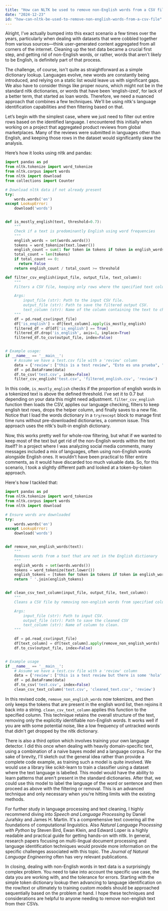 ```yaml
---
title: "How can NLTK be used to remove non-English words from a CSV file?"
date: "2024-12-23"
id: "how-can-nltk-be-used-to-remove-non-english-words-from-a-csv-file"
---
```


Alright,  I've actually bumped into this exact scenario a few times over the years, particularly when dealing with datasets that were cobbled together from various sources—think user-generated content aggregated from all corners of the internet. Cleaning up the text data became a crucial first step, and getting rid of non-English words, or rather, words that aren't likely to be English, is definitely part of that process.

The challenge, of course, isn't quite as straightforward as a simple dictionary lookup. Languages evolve, new words are constantly being introduced, and relying on a static list would leave us with significant gaps. We also have to consider things like proper nouns, which might not be in the standard nltk dictionaries, or words that have been 'english-ized', for lack of a better term, that started as loan words. Therefore, we need a nuanced approach that combines a few techniques. We'll be using nltk's language identification capabilities and then filtering based on that.

Let’s begin with the simplest case, where we just need to filter out entire rows based on the identified language. I encountered this initially when working on a project that aggregated product reviews from global marketplaces. Many of the reviews were submitted in languages other than English, and keeping those rows in the dataset would significantly skew the analysis.

Here’s how it looks using nltk and pandas:

```python
import pandas as pd
from nltk.tokenize import word_tokenize
from nltk.corpus import words
from nltk import download
from collections import Counter

# Download nltk data if not already present
try:
    words.words('en')
except LookupError:
    download('words')


def is_mostly_english(text, threshold=0.7):
    """
    Check if a text is predominantly English using word frequencies
    """
    english_words = set(words.words())
    tokens = word_tokenize(text.lower())
    english_count = sum(1 for token in tokens if token in english_words)
    total_count = len(tokens)
    if total_count == 0:
      return False
    return english_count / total_count >= threshold

def filter_csv_english(input_file, output_file, text_column):
    """
    Filters a CSV file, keeping only rows where the specified text column is predominantly English.

    Args:
        input_file (str): Path to the input CSV file.
        output_file (str): Path to save the filtered output CSV.
        text_column (str): Name of the column containing the text to check.
    """
    df = pd.read_csv(input_file)
    df['is_english'] = df[text_column].apply(is_mostly_english)
    filtered_df = df[df['is_english'] == True]
    filtered_df.drop('is_english', axis=1, inplace=True)
    filtered_df.to_csv(output_file, index=False)


# Example usage:
if __name__ == '__main__':
    # Assume we have a test.csv file with a 'review' column
    data = {'review': ["this is a test review", "Esto es una prueba", "Another english review.", "这是一个测试"]}
    df = pd.DataFrame(data)
    df.to_csv('test.csv', index=False)
    filter_csv_english('test.csv', 'filtered_english.csv', 'review')

```

In this code, `is_mostly_english` checks if the proportion of english words in a tokenized text is above the defined threshold. I’ve set it to 0.7 but depending on your data this might need adjustment. `filter_csv_english` function then loads the CSV, applies our language checking, filters to keep english text rows, drops the helper column, and finally saves to a new file. Notice that I load the words dictionary in a `try/except` block to manage first time runs without pre-downloaded dictionaries, a common issue. This approach uses the nltk's built-in english dictionary.

Now, this works pretty well for whole-row filtering, but what if we wanted to keep most of the text but get rid of the non-English words within the text itself? In a project where I was analyzing social media comments, many messages included a mix of languages, often using non-English words alongside English ones. It wouldn’t have been practical to filter entire comments, as it would have discarded too much valuable data. So, for this scenario, I took a slightly different path and looked at a token-by-token approach.

Here's how I tackled that:

```python
import pandas as pd
from nltk.tokenize import word_tokenize
from nltk.corpus import words
from nltk import download

# Ensure words are downloaded
try:
    words.words('en')
except LookupError:
    download('words')


def remove_non_english_words(text):
    """
    Removes words from a text that are not in the English dictionary
    """
    english_words = set(words.words())
    tokens = word_tokenize(text.lower())
    english_tokens = [token for token in tokens if token in english_words]
    return ' '.join(english_tokens)


def clean_csv_text_column(input_file, output_file, text_column):
    """
    Cleans a CSV file by removing non-english words from specified column.

    Args:
        input_file (str): Path to input CSV.
        output_file (str): Path to save the cleaned CSV
        text_column (str): Name of column to clean.
    """

    df = pd.read_csv(input_file)
    df[text_column] = df[text_column].apply(remove_non_english_words)
    df.to_csv(output_file, index=False)


# Example usage
if __name__ == '__main__':
    # Assume we have a test.csv file with a 'review' column
    data = {'review': ["this is a test review but there is some 'hola' and 'bonjour'", "This also has some 'guten tag' mixed in"]}
    df = pd.DataFrame(data)
    df.to_csv('test.csv', index=False)
    clean_csv_text_column('test.csv', 'cleaned_text.csv', 'review')
```

In this revised code, `remove_non_english_words` now tokenizes, and then only keeps the tokens that are present in the english word list, then rejoins it back into a string. `clean_csv_text_column` applies this function to the specified column. This technique retains the overall structure of the text, removing only the explicitly identifiable non-English words. It works well if you are  with some potential noise, like a low frequency of untracked words that didn't get dropped by the nltk dictionary.

There is also a third option which involves training your own language detector. I did this once when dealing with heavily domain-specific text, using a combination of a naive bayes model and a language corpus. For the sake of brevity, I'll sketch out the general idea rather than provide a complete code example, as training such a model is quite involved. We would use a library like scikit-learn to train a classifier using a dataset where the text language is labelled. This model would have the ability to learn patterns that aren't present in the standard dictionaries. After that, we could use this model to label the language of the word or sentence and then proceed as above with the filtering or removal. This is an advanced technique and only necessary when you're hitting limits with the existing methods.

For further study in language processing and text cleaning, I highly recommend diving into *Speech and Language Processing* by Daniel Jurafsky and James H. Martin. It's a comprehensive text covering all the foundations of computational linguistics. Also *Natural Language Processing with Python* by Steven Bird, Ewan Klein, and Edward Loper is a highly readable and practical guide for getting hands-on with nltk. In general, research papers focusing on multi-lingual document processing and language identification techniques would provide more information on the specific challenges associated with this topic. The *Journal of Natural Language Engineering* often has very relevant publications.

In closing, dealing with non-English words in text data is a surprisingly complex problem. You need to take into account the specific use case, the data you are working with, and the tolerance for errors. Starting with the simple token dictionary lookup then advancing to language identification on the row/text or ultimately to training custom models should be approached sequentially based on the problem at hand. I hope these techniques and considerations are helpful to anyone needing to remove non-english text from their CSVs.
